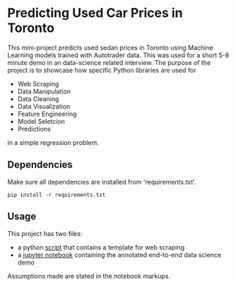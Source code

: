 # Predicting Used Car Prices in Toronto
This mini-project predicts used sedan prices in Toronto using Machine Learning models trained with Autotrader data. This was used for a short 5-8 minute demo in an data-science related interview. The purpose of the project is to showcase how specific Python libraries are used for
* Web Scraping
* Data Manipulation
* Data Cleaning
* Data Visualization
* Feature Engineering
* Model Seletcion
* Predictions

in a simple regression problem. 

## Dependencies
Make sure all dependencies are installed from 'requirements.txt'. 
```
pip install -r requirements.txt
```

## Usage
This project has two files:
* a python [script](/webscraper.py) that contains a template for web scraping
* a [jupyter notebook](/Used-car-demo.ipynb) containing the annotated end-to-end data science demo

Assumptions made are stated in the notebook markups. 
